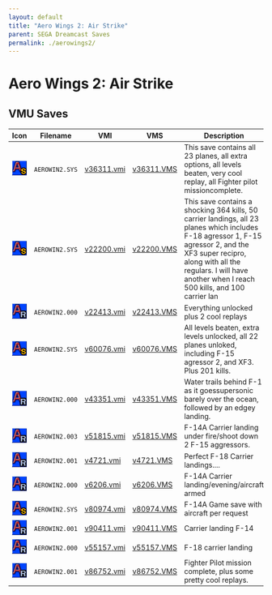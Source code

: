 ```yaml
---
layout: default
title: "Aero Wings 2: Air Strike"
parent: SEGA Dreamcast Saves
permalink: ./aerowings2/
---
```

# Aero Wings 2: Air Strike

## VMU Saves

| Icon | Filename | VMI | VMS | Description |
|------|----------|-----|-----|-------------|
| ![Aero Wings 2: Air Strike](../icons/AEROWIN2.SYS.GIF) | `AEROWIN2.SYS` | [v36311.vmi](v36311.vmi) | [v36311.VMS](v36311.VMS) | This save contains all 23 planes, all extra options, all levels beaten, very cool replay, all Fighter pilot missioncomplete.  |
| ![Aero Wings 2: Air Strike](../icons/AEROWIN2.SYS.GIF) | `AEROWIN2.SYS` | [v22200.vmi](v22200.vmi) | [v22200.VMS](v22200.VMS) | This save contains a shocking 364 kills, 50 carrier landings, all 23 planes which includes F-18 agressor 1, F-15 agressor 2, and the XF3 super recipro, along with all the regulars. I will have another when I reach 500 kills, and 100 carrier lan |
| ![Aero Wings 2: Air Strike](../icons/AEROWIN2.000.GIF) | `AEROWIN2.000` | [v22413.vmi](v22413.vmi) | [v22413.VMS](v22413.VMS) | Everything unlocked plus 2 cool replays  |
| ![Aero Wings 2: Air Strike](../icons/AEROWIN2.SYS.GIF) | `AEROWIN2.SYS` | [v60076.vmi](v60076.vmi) | [v60076.VMS](v60076.VMS) | All levels beaten, extra levels unlocked, all 22 planes unloked, including F-15 agressor 2, and XF3. Plus 201 kills.  |
| ![Aero Wings 2: Air Strike](../icons/AEROWIN2.000.GIF) | `AEROWIN2.000` | [v43351.vmi](v43351.vmi) | [v43351.VMS](v43351.VMS) | Water trails behind F-1 as it goessupersonic barely over the ocean, followed by an edgey landing.  |
| ![Aero Wings 2: Air Strike](../icons/AEROWIN2.003.GIF) | `AEROWIN2.003` | [v51815.vmi](v51815.vmi) | [v51815.VMS](v51815.VMS) | F-14A Carrier landing under fire/shoot down 2 F-15 aggressors.  |
| ![Aero Wings 2: Air Strike](../icons/AEROWIN2.001.GIF) | `AEROWIN2.001` | [v4721.vmi](v4721.vmi) | [v4721.VMS](v4721.VMS) | Perfect F-18 Carrier landings....  |
| ![Aero Wings 2: Air Strike](../icons/AEROWIN2.000.GIF) | `AEROWIN2.000` | [v6206.vmi](v6206.vmi) | [v6206.VMS](v6206.VMS) | F-14A Carrier landing/evening/aircraft armed  |
| ![Aero Wings 2: Air Strike](../icons/AEROWIN2.SYS.GIF) | `AEROWIN2.SYS` | [v80974.vmi](v80974.vmi) | [v80974.VMS](v80974.VMS) | F-14A Game save with aircraft per request  |
| ![Aero Wings 2: Air Strike](../icons/AEROWIN2.001.GIF) | `AEROWIN2.001` | [v90411.vmi](v90411.vmi) | [v90411.VMS](v90411.VMS) | Carrier landing F-14  |
| ![Aero Wings 2: Air Strike](../icons/AEROWIN2.000.GIF) | `AEROWIN2.000` | [v55157.vmi](v55157.vmi) | [v55157.VMS](v55157.VMS) | F-18 carrier landing  |
| ![Aero Wings 2: Air Strike](../icons/AEROWIN2.001.GIF) | `AEROWIN2.001` | [v86752.vmi](v86752.vmi) | [v86752.VMS](v86752.VMS) | Fighter Pilot mission complete, plus some pretty cool replays.  |
